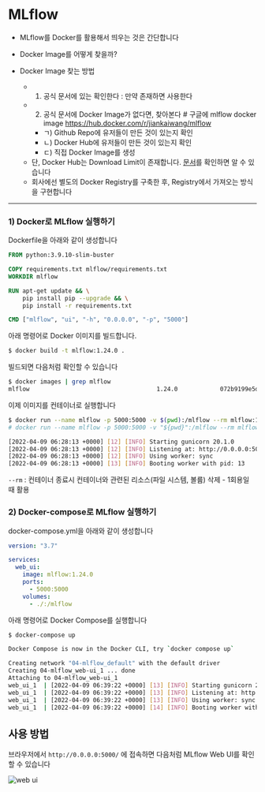# MLflow


- MLflow를 Docker를 활용해서 띄우는 것은 간단합니다
- Docker Image를 어떻게 찾을까?

- Docker Image 찾는 방법
    - 1) 공식 문서에 있는 확인한다 : 만약 존재하면 사용한다
    - 2) 공식 문서에 Docker Image가 없다면, 찾아본다 # 구글에 mlflow docker image https://hub.docker.com/r/jiankaiwang/mlflow
        - ㄱ) Github Repo에 유저들이 만든 것이 있는지 확인
        - ㄴ) Docker Hub에 유저들이 만든 것이 있는지 확인
        - ㄷ) 직접 Docker Image를 생성
    - 단, Docker Hub는 Download Limit이 존재합니다. [문서](https://docs.docker.com/docker-hub/download-rate-limit/)를 확인하면 알 수 있습니다
    - 회사에선 별도의 Docker Registry를 구축한 후, Registry에서 가져오는 방식을 구현합니다
        
---

### 1) Docker로 MLflow 실행하기

Dockerfile을 아래와 같이 생성합니다

```Dockerfile
FROM python:3.9.10-slim-buster

COPY requirements.txt mlflow/requirements.txt
WORKDIR mlflow

RUN apt-get update && \
    pip install pip --upgrade && \
    pip install -r requirements.txt

CMD ["mlflow", "ui", "-h", "0.0.0.0", "-p", "5000"]
```


아래 명령어로 Docker 이미지를 빌드합니다.

```bash
$ docker build -t mlflow:1.24.0 .
```

빌드되면 다음처럼 확인할 수 있습니다

```bash
$ docker images | grep mlflow
mlflow                                    1.24.0            072b9199e5d1   2 minutes ago   611MB
```

이제 이미지를 컨테이너로 실행합니다

```bash
$ docker run --name mlflow -p 5000:5000 -v $(pwd):/mlflow --rm mlflow:1.24.0
# docker run --name mlflow -p 5000:5000 -v "${pwd}":/mlflow --rm mlflow:1.24.0

[2022-04-09 06:28:13 +0000] [12] [INFO] Starting gunicorn 20.1.0
[2022-04-09 06:28:13 +0000] [12] [INFO] Listening at: http://0.0.0.0:5000 (12)
[2022-04-09 06:28:13 +0000] [12] [INFO] Using worker: sync
[2022-04-09 06:28:13 +0000] [13] [INFO] Booting worker with pid: 13
```

`--rm` : 컨테이너 종료시 컨테이너와 관련된 리소스(파일 시스템, 볼륨) 삭제 - 1회용일 때 활용



### 2) Docker-compose로 MLflow 실행하기

docker-compose.yml을 아래와 같이 생성합니다

```yaml
version: "3.7"

services:
  web_ui:
    image: mlflow:1.24.0
    ports:
      - 5000:5000
    volumes:
      - ./:/mlflow
```

아래 명령어로 Docker Compose를 실행합니다

```bash
$ docker-compose up

Docker Compose is now in the Docker CLI, try `docker compose up`

Creating network "04-mlflow_default" with the default driver
Creating 04-mlflow_web-ui_1 ... done
Attaching to 04-mlflow_web-ui_1
web_ui_1  | [2022-04-09 06:39:22 +0000] [13] [INFO] Starting gunicorn 20.1.0
web_ui_1  | [2022-04-09 06:39:22 +0000] [13] [INFO] Listening at: http://0.0.0.0:5000 (13)
web_ui_1  | [2022-04-09 06:39:22 +0000] [13] [INFO] Using worker: sync
web_ui_1  | [2022-04-09 06:39:22 +0000] [14] [INFO] Booting worker with pid: 14
```

## 사용 방법

브라우저에서 `http://0.0.0.0:5000/` 에 접속하면 다음처럼 MLflow Web UI를 확인할 수 있습니다

![web ui](./assets/images/mlflow-web-ui.png)

